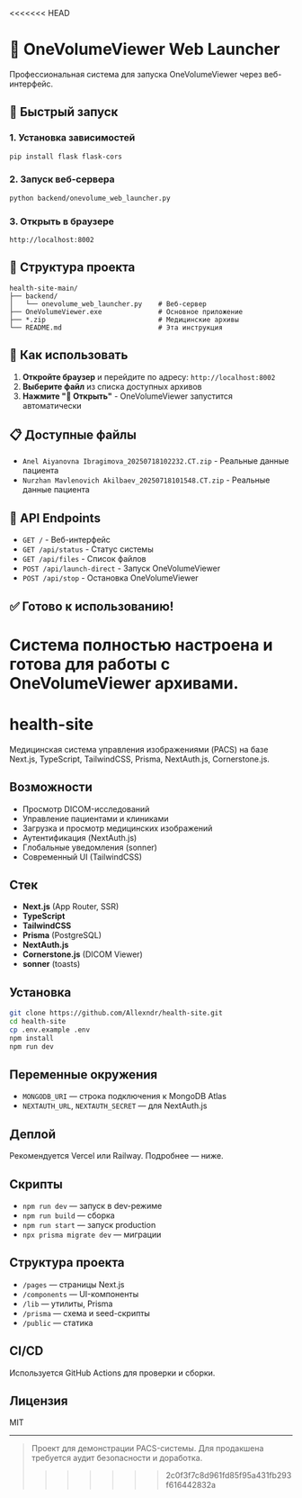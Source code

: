 <<<<<<< HEAD
# 🏥 OneVolumeViewer Web Launcher

Профессиональная система для запуска OneVolumeViewer через веб-интерфейс.

## 🚀 Быстрый запуск

### 1. Установка зависимостей
```bash
pip install flask flask-cors
```

### 2. Запуск веб-сервера
```bash
python backend/onevolume_web_launcher.py
```

### 3. Открыть в браузере
```
http://localhost:8002
```

## 📁 Структура проекта

```
health-site-main/
├── backend/
│   └── onevolume_web_launcher.py    # Веб-сервер
├── OneVolumeViewer.exe              # Основное приложение
├── *.zip                            # Медицинские архивы
└── README.md                        # Эта инструкция
```

## 🎯 Как использовать

1. **Откройте браузер** и перейдите по адресу: `http://localhost:8002`
2. **Выберите файл** из списка доступных архивов
3. **Нажмите "🚀 Открыть"** - OneVolumeViewer запустится автоматически

## 📋 Доступные файлы

- `Anel Aiyanovna Ibragimova_20250718102232.CT.zip` - Реальные данные пациента
- `Nurzhan Mavlenovich Akilbaev_20250718101548.CT.zip` - Реальные данные пациента

## 🔧 API Endpoints

- `GET /` - Веб-интерфейс
- `GET /api/status` - Статус системы
- `GET /api/files` - Список файлов
- `POST /api/launch-direct` - Запуск OneVolumeViewer
- `POST /api/stop` - Остановка OneVolumeViewer

## ✅ Готово к использованию!

Система полностью настроена и готова для работы с OneVolumeViewer архивами. 
=======
# health-site

Медицинская система управления изображениями (PACS) на базе Next.js, TypeScript, TailwindCSS, Prisma, NextAuth.js, Cornerstone.js.

## Возможности
- Просмотр DICOM-исследований
- Управление пациентами и клиниками
- Загрузка и просмотр медицинских изображений
- Аутентификация (NextAuth.js)
- Глобальные уведомления (sonner)
- Современный UI (TailwindCSS)

## Стек
- **Next.js** (App Router, SSR)
- **TypeScript**
- **TailwindCSS**
- **Prisma** (PostgreSQL)
- **NextAuth.js**
- **Cornerstone.js** (DICOM Viewer)
- **sonner** (toasts)

## Установка
```bash
git clone https://github.com/Allexndr/health-site.git
cd health-site
cp .env.example .env
npm install
npm run dev
```

## Переменные окружения
- `MONGODB_URI` — строка подключения к MongoDB Atlas
- `NEXTAUTH_URL`, `NEXTAUTH_SECRET` — для NextAuth.js

## Деплой
Рекомендуется Vercel или Railway. Подробнее — ниже.

## Скрипты
- `npm run dev` — запуск в dev-режиме
- `npm run build` — сборка
- `npm run start` — запуск production
- `npx prisma migrate dev` — миграции

## Структура проекта
- `/pages` — страницы Next.js
- `/components` — UI-компоненты
- `/lib` — утилиты, Prisma
- `/prisma` — схема и seed-скрипты
- `/public` — статика

## CI/CD
Используется GitHub Actions для проверки и сборки.

## Лицензия
MIT

---

> Проект для демонстрации PACS-системы. Для продакшена требуется аудит безопасности и доработка. 
>>>>>>> 2c0f3f7c8d961fd85f95a431fb293f616442832a
